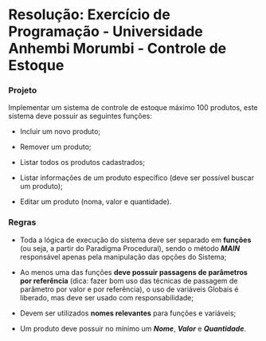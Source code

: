 # Resolução: Exercício de Programação - Universidade Anhembi Morumbi - Controle de Estoque

### **Projeto** 
Implementar um sistema de controle de estoque máximo 100 produtos, este sistema deve possuir as seguintes funções:

* Incluir um novo produto;

* Remover um produto;

* Listar todos os produtos cadastrados;

* Listar informações de um produto específico (deve ser possível buscar um produto);

* Editar um produto (noma, valor e quantidade).

### **Regras**  

* Toda a lógica de execução do sistema deve ser separado em **funções** (ou seja, a partir do Paradigma Procedural), sendo o método ***MAIN*** responsável apenas pela manipulação das opções do Sistema;

* Ao menos uma das funções **deve possuir passagens de parâmetros por referência** (dica: fazer bom uso das técnicas de passagem de parâmetro por valor e por referência), o uso de variáveis Globais é liberado, mas deve ser usado com responsabilidade;

* Devem ser utilizados **nomes relevantes** para funções e variáveis;

* Um produto deve possuir no mínimo um ***Nome***, ***Valor*** e ***Quantidade***.
